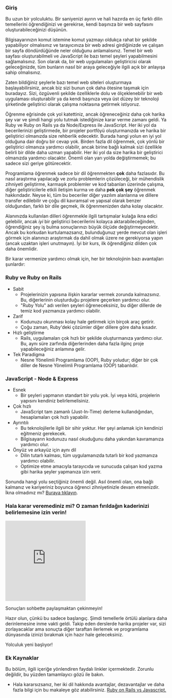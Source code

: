 ### Giriş

Bu uzun bir yolculuktu. Bir saniyenizi ayırın ve hali hazırda en üç farklı dilin temellerini öğrendiğinizi ve gerekirse, kendi başınıza bir web sayfasını oluşturabileceğinizi düşünün.

Bilgisayarınızın komut istemine komut yazmayı oldukça rahat bir şekilde yapabiliyor olmalısınız ve tarayıcınıza bir web adresi girdiğinizde ve çalışan bir sayfa döndürdüğünde neler olduğunu anlamalısınız. Temel bir web sayfası oluşturabilmeli ve JavaScript ile bazı temel şeyleri yapabilmesini sağlamalısınız. Son olarak da, bir web uygulamaları geliştiricisi olarak geleceğinizde, tüm bunların nasıl bir araya geleceğiyle ilgili açık bir anlayışa sahip olmalısınız.

Zaten bildiğiniz şeylerle bazı temel web siteleri oluşturmaya başlayabilirsiniz, ancak biz sizi bunun çok daha ötesine taşımak için buradayız. Sizi, özgüvenli şekilde özelliklerle dolu ve ölçeklenebilir bir web uygulaması oluşturabilir ya da kendi başınıza veya üst düzey bir teknoloji şirketinde geliştirici olarak çalışma noktasına getirmek istiyoruz.

Öğrenme eğrisinde çok yol katettiniz, ancak öğreneceğiniz daha çok harika şey var ve şimdi hangi yolu tutmak istediğinize karar verme zamanı geldi. Ya Ruby ve Ruby on Rails ya da Node/Express ile JavaScript. Her iki yol da becerilerinizi geliştirmede, bir projeler portföyü oluşturmanızda ve harika bir geliştirici olmanızda size rehberlik edecektir. Burada hangi yolun en iyi yol olduğuna dair doğru bir cevap yok. Birden fazla dil öğrenmek, çok yönlü bir geliştirici olmanıza yardımcı olabilir, ancak birine bağlı kalmak sizi özellikle belirli bir dilde daha uzman yapabilir. Her iki yol da size harika bir geliştirici olmanızda yardımcı olacaktır. Önemli olan yarı yolda değiştirmemek; bu sadece sizi geriye götürecektir.

Programlama öğrenmek sadece bir dil öğrenmekten **çok** daha fazlasıdır. Bu nasıl araştırma yapılacağı ve zorlu problemlerin çözüleceği, bir mühendislik zihniyeti geliştirme, karmaşık problemler ve kod tabanları üzerinde çalışma, diğer geliştiricilerle etkili iletişim kurma ve daha **pek çok şey** öğrenmek hakkındadır. Neyse ki, tüm bu beceriler diğer yazılım alanlarına ve dillere transfer edilebilir ve çoğu dil kavramsal ve yapısal olarak benzer olduğundan, farklı bir dile geçmek, ilk öğrenmenizden daha kolay olacaktır.

Alanınızda kullanılan dilleri öğrenmekle ilgili tartışmalar kulağa ikna edici gelebilir, ancak _iyi_ bir geliştirici becerilerini kolayca aktarabileceğinden, öğrendiğiniz şey iş bulma sonuçlarınızı büyük ölçüde değiştirmeyecektir. Ancak bu korkudan kurtulamazsanız, bulunduğunuz yerde mevcut olan işleri görmek için alanınızı araştırmak da dahil olmak üzere ne gerekiyorsa yapın (ancak uzaktan işleri unutmayın). İyi bir kurs, ilk öğrendiğiniz dilden çok daha önemlidir.

Bir karar vermenize yardımcı olmak için, her bir teknolojinin bazı avantajları şunlardır:

### Ruby ve Ruby on Rails

- Sabit
  - Projelerinizin yapısına ilişkin kararlar vermek zorunda kalmazsınız. Bu, diğerlerinin oluşturduğu projelere geçerken yardımcı olur.
  - "Ruby Yolu" adı verilen şeyleri öğreneceksiniz, bu diğer dillerde de temiz kod yazmanıza yardımcı olabilir.
- Zarif
  - Kodunuzu okunması kolay hale getirmek için birçok araç getirir.
  - Çoğu zaman, Ruby'deki çözümler diğer dillere göre daha kısadır.
- Hızlı geliştirme
  - Rails, uygulamaları çok hızlı bir şekilde oluşturmanıza yardımcı olur. Bu, aynı süre zarfında diğerlerinden daha fazla ilginç proje yapabileceğiniz anlamına gelir.
- Tek Paradigma
  - Nesne Yönelimli Programlama (OOP), Ruby yoludur; diğer bir çok diller de Nesne Yönelimli Programlama (OOP) tabanlıdır.

### JavaScript - Node & Express

- Esnek
  - Bir şeyleri yapmanın standart bir yolu yok. İyi veya kötü, projelerin yapısını kendiniz belirlemelisiniz.
- Çok hızlı
  - JavaScript tam zamanlı (Just-In-Time) derleme kullandığından, hesaplamaları çok hızlı yapabilir.
- Ayrıntılı
  - Bu teknolojilerle ilgili bir sihir yoktur. Her şeyi anlamak için kendinizi eğitmeniz gerekecek.
  - Bilgisayarın kodunuzu nasıl okuduğunu daha yakından kavramanıza yardımcı olur.
- Önyüz ve arkayüz için aynı dil
  - Dilin tutarlı kalması, tüm uygulamanızda tutarlı bir kod yazmanıza yardımcı olabilir.
  - Optimize etme amacıyla tarayıcıda ve sunucuda çalışan kod yazma gibi harika şeyler yapmanıza izin verir.

Sonunda hangi yolu seçtiğiniz önemli değil. Asıl önemli olan, ona bağlı kalmanız ve kariyeriniz boyunca öğrenci zihniyetinizle devam etmenizdir. İkna olmadınız mı? [Buraya tıklayın](https://medium.com/@bycdiaz/choosing-the-right-language-a-short-guide-on-how-not-to-ruin-your-career-2b353be1371).

### Hala karar veremediniz mi? O zaman fırıldağın kaderinizi belirlemesine izin verin!

<iframe src="https://wheeldecide.com/e.php?c1=Ruby+on+Rails&c2=Node&col=rgy&t=The+Odin+Project+Path+Wheel&time=7" sandbox="allow-scripts allow-same-origin" width="250" height="250" scrolling="no" frameborder="0"></iframe>

Sonuçları sohbette paylaşmaktan çekinmeyin!

Hazır olun, çünkü bu sadece başlangıç. Şimdi temellerle örtülü alanlara daha derinlemesine inme vakti geldi. Takip eden derslerde harika projeler var, sizi zorlayacaklar ama sonuçta diğer taraftan ilerlemek ve programlama dünyasında izinizi bırakmak için hazır hale geleceksiniz.

Yolculuk yeni başlıyor!

### Ek Kaynaklar

Bu bölüm, ilgili içeriğe yönlendiren faydalı linkler içermektedir. Zorunlu değildir, bu yüzden tamamlayıcı gözü ile bakın.

- Hala kararsızsanız, her iki dil hakkında avantajlar, dezavantajlar ve daha fazla bilgi için bu makaleye göz atabilirsiniz. [Ruby on Rails vs Javascript.](https://cloudinfrastructureservices.co.uk/ruby-on-rails-vs-javascript-whats-the-difference/)
